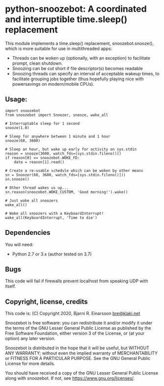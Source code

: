 # python-snoozebot: A coordinated and interruptible time.sleep() replacement

This module implements a time.sleep() replacement, snoozebot.snooze(), which
is more suitable for use in multithreaded apps:

  * Threads can be woken up (optionally, with an exception) to facilitate
    prompt, clean shutdown.
  * Snoozing can be cut short if file descriptor(s) becomes readable
  * Snoozing threads can specify an interval of acceptable wakeup times,
    to facilitate grouping jobs together (thus hopefully playing nice with
    powersavings on modern/mobile CPUs).

## Usage:

    import snoozebot
    from snoozebot import Snoozer, snooze, wake_all

    # Interruptable sleep for 1 second
    snooze(1.0)

    # Sleep for anywhere between 1 minute and 1 hour
    snooze(60, 3600)

    # Sleep an hour, but wake up early for activity on sys.stdin
    reason = snooze(3600, watch_fds=[sys.stdin.fileno()])
    if reason[0] == snoozebot.WOKE_FD:
        data = reason[1].read()

    # Create a re-usable schedule which can be woken by other means
    sn = Snoozer(60, 3600, watch_fds=[sys.stdin.fileno()]))
    sn.snooze()

    # Other thread wakes us up...
    sn.reason(snoozebot.WOKE_CUSTOM, 'Good morning!').wake()

    # Just wake all snoozers
    wake_all()

    # Wake all snoozers with a KeyboardInterrupt!
    wake_all(KeyboardInterrupt, 'Time to die')


## Dependencies

You will need:

   * Python 2.7 or 3.x (author tested on 3.7)


## Bugs

This code will fail if firewalls prevent localhost from speaking UDP with
itself.


## Copyright, license, credits

This code is: (C) Copyright 2020, Bjarni R. Einarsson <bre@klaki.net>

Snoozebot is free software: you can redistribute it and/or modify
it under the terms of the GNU Lesser General Public License as
published by the Free Software Foundation, either version 3 of
the License, or (at your option) any later version.

Snoozebot is distributed in the hope that it will be useful,
but WITHOUT ANY WARRANTY; without even the implied warranty of
MERCHANTABILITY or FITNESS FOR A PARTICULAR PURPOSE.  See the
GNU General Public License for more details.

You should have received a copy of the GNU Lesser General Public
License along with snoozebot. If not, see <https://www.gnu.org/licenses/>.
